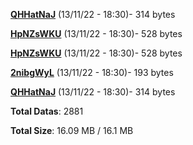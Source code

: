 [**QHHatNaJ**](/data/QHHatNaJ.txt) (13/11/22 - 18:30)- 314 bytes

[**HpNZsWKU**](/data/HpNZsWKU.txt) (13/11/22 - 18:30)- 528 bytes

[**HpNZsWKU**](/data/HpNZsWKU.txt) (13/11/22 - 18:30)- 528 bytes

[**2nibgWyL**](/data/2nibgWyL.txt) (13/11/22 - 18:30)- 193 bytes

[**QHHatNaJ**](/data/QHHatNaJ.txt) (13/11/22 - 18:30)- 314 bytes

**Total Datas**: 2881

**Total Size**: 16.09 MB / 16.1 MB